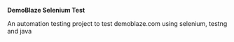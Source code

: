 **DemoBlaze Selenium Test**


An automation testing project to test demoblaze.com using selenium, testng and java
